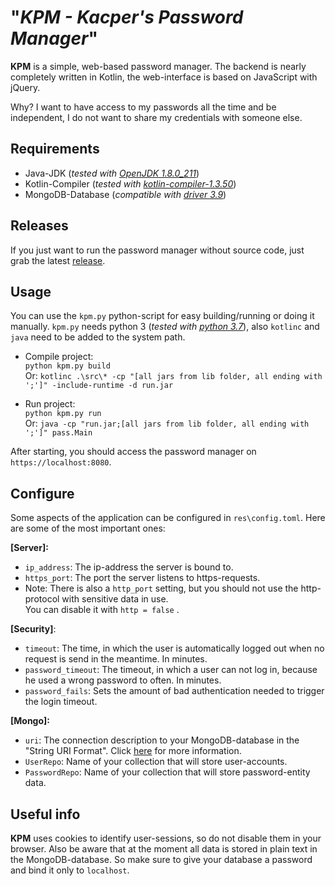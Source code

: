 # "*KPM - **K**acper's **Password** **Manager***"

**KPM** is a simple, web-based password manager. The backend is nearly completely written in Kotlin, the web-interface is based on JavaScript with jQuery.

Why? I want to have access to my passwords all the time and be independent, I do not want to share my credentials with someone else.

## Requirements

  *  Java-JDK (*tested with [OpenJDK 1.8.0_211][1]*)
  *  Kotlin-Compiler (*tested with [kotlin-compiler-1.3.50][2]*)
  *  MongoDB-Database (*compatible with [driver 3.9][3]*)

## Releases

If you just want to run the password manager without source code, just grab the latest [release](https://github.com/kurbaniec-tgm/kpm/releases).

## Usage

You can use the `kpm.py` python-script for easy building/running or doing it manually. `kpm.py` needs python 3 (*tested with [python 3.7][4]*), also `kotlinc` and  `java` need to be added to the system path.

* Compile project:    
  `python kpm.py build`   
  Or:   `kotlinc .\src\* -cp "[all jars from lib folder, all ending with ';']" -include-runtime -d run.jar `  
  
* Run project:   
  `python kpm.py run`      
  Or:  `java -cp "run.jar;[all jars from lib folder, all ending with ';']" pass.Main `

After starting, you should access the password manager on `https://localhost:8080`.

## Configure

Some aspects of the application can be configured in `res\config.toml`. Here are some of the most important ones:

**[Server]:**

* `ip_address`: The ip-address the server is bound to.
*  `https_port`: The port the server listens to https-requests.
  * Note: There is also a `http_port` setting, but you should not use the http-protocol with sensitive data in use.    
    You can disable it with `http = false` .

**[Security]**:

* `timeout`: The time, in which the user is automatically logged out when no request is send in the meantime. In minutes.
* `password_timeout`:  The timeout, in which a user can not log in, because he used a wrong password to often. In minutes.
* `password_fails`: Sets the amount of bad authentication needed to trigger the login timeout.

**[Mongo]:**

* `uri`: The connection description to your MongoDB-database in the "String URI Format". Click [here][5] for more information.
* `UserRepo`: Name of your collection that will store user-accounts.
* `PasswordRepo`: Name of your collection that will store password-entity data.

## Useful info

**KPM** uses cookies to identify user-sessions, so do not disable them in your browser. Also be aware that at the moment all data is stored in plain text in the MongoDB-database. So make sure to give your database a password and bind it only to `localhost`. 


[1]: https://github.com/ojdkbuild/ojdkbuild
[2]: https://github.com/JetBrains/kotlin/releases/tag/v1.3.50
[3]: https://mongodb.github.io/mongo-java-driver/3.9/
[4]: https://www.python.org/downloads/release/python-370/
[5]: https://docs.mongodb.com/v3.6/reference/connection-string/	"da"
